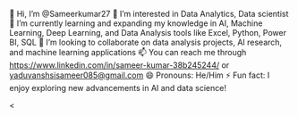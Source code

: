 👋 Hi, I’m @Sameerkumar27
👀 I’m interested in Data Analytics, Data scientist
🌱 I’m currently learning and expanding my knowledge in AI, Machine Learning, Deep Learning, and Data Analysis tools like Excel, Python, Power BI, SQL
💞️ I’m looking to collaborate on data analysis projects, AI research, and machine learning applications
📫 You can reach me through https://www.linkedin.com/in/sameer-kumar-38b245244/ or yaduvanshsisameer085@gmail.com
😄 Pronouns: He/Him
⚡ Fun fact: I enjoy exploring new advancements in AI and data science!

<
